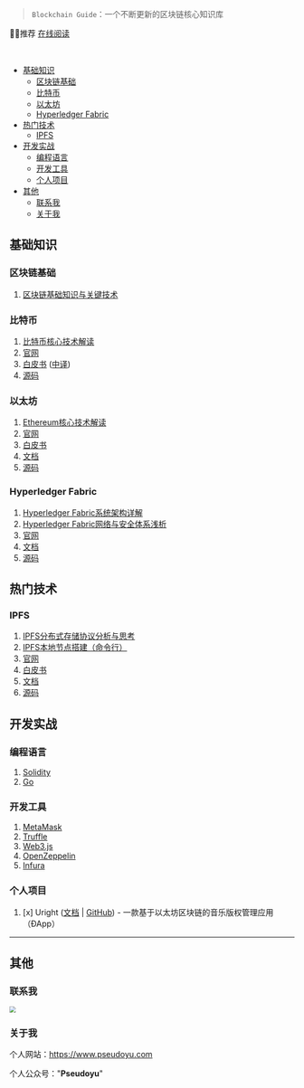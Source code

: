 
> `Blockchain Guide`：一个不断更新的区块链核心知识库

👍🏻推荐 [在线阅读](https://www.pseudoyu.com/BlockchainGuide/)

<br/>

<!-- @import "[TOC]" {cmd="toc" depthFrom=1 depthTo=6 orderedList=false} -->

<!-- code_chunk_output -->

- [基础知识](#基础知识)
	- [区块链基础](#区块链基础)
	- [比特币](#比特币)
	- [以太坊](#以太坊)
	- [Hyperledger Fabric](#hyperledger-fabric)
- [热门技术](#热门技术)
	- [IPFS](#ipfs)
- [开发实战](#开发实战)
	- [编程语言](#编程语言)
	- [开发工具](#开发工具)
	- [个人项目](#个人项目)
- [其他](#其他)
	- [联系我](#联系我)
	- [关于我](#关于我)

<!-- /code_chunk_output -->

## 基础知识

### 区块链基础

1. [区块链基础知识与关键技术](docs/blockchain/blockchain_basic.md)

### 比特币

1. [比特币核心技术解读](docs/bitcoin/blockchain_bitcoin_basic.md)
2. [官网](https://bitcoin.org/en/)
3. [白皮书](https://bitcoin.org/bitcoin.pdf) ([中译](https://bitcoin.org/files/bitcoin-paper/bitcoin_zh_cn.pdf))
4. [源码](https://github.com/bitcoin/bitcoin)

### 以太坊

1. [Ethereum核心技术解读](docs/ethereum/blockchain_ethereum_basic.md)
2. [官网](https://ethereum.org/en/)
3. [白皮书](https://ethereum.org/en/whitepaper/)
4. [文档](https://ethereum.org/en/developers/docs/)
5. [源码](https://github.com/ethereum/go-ethereum)

### Hyperledger Fabric

1. [Hyperledger Fabric系统架构详解](docs/hyperledger_fabric/blockchain_hyperledger_fabric_structure.md)
2. [Hyperledger Fabric网络与安全体系浅析](docs/hyperledger_fabric/blockchain_hyperledger_fabric_network.md)
3. [官网](https://www.hyperledger.org/use/fabric)
4. [文档](https://hyperledger-fabric.readthedocs.io/en/release-2.2/)
5. [源码](https://github.com/hyperledger/fabric#releases)

## 热门技术

### IPFS

1. [IPFS分布式存储协议分析与思考](docs/ipfs/blockchain_ipfs_structure.md)
2. [IPFS本地节点搭建（命令行）](docs/ipfs/blockchain_ipfs_practice.md)
3. [官网](https://ipfs.io)
4. [白皮书](https://ipfs.io/ipfs/QmR7GSQM93Cx5eAg6a6yRzNde1FQv7uL6X1o4k7zrJa3LX/ipfs.draft3.pdf)
5. [文档](https://docs.ipfs.io)
6. [源码](https://github.com/ipfs/ipfs)

## 开发实战

### 编程语言

1. [Solidity](https://docs.soliditylang.org/en/v0.8.4/)
2. [Go](https://golang.org)

### 开发工具

1. [MetaMask](https://metamask.io/)
2. [Truffle](https://www.trufflesuite.com)
3. [Web3.js](https://web3js.readthedocs.io/en/v1.3.4/)
4. [OpenZeppelin](https://openzeppelin.com)
5. [Infura](https://infura.io)

### 个人项目

1. [x] Uright ([文档](https://www.pseudoyu.com/zh/2021/05/10/uright_case_study/) | [GitHub](https://github.com/pseudoyu/Uright)) - 一款基于以太坊区块链的音乐版权管理应用（ÐApp）

---

## 其他

### 联系我

<img src="https://raw.githubusercontent.com/pseudoyu/image_hosting/master/hugo_images/wechat_qr.jpeg" style="zoom:67%;" />

### 关于我

个人网站：https://www.pseudoyu.com

个人公众号："**Pseudoyu**"